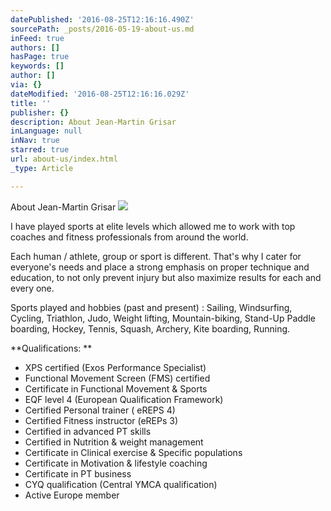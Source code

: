 ```yaml
---
datePublished: '2016-08-25T12:16:16.490Z'
sourcePath: _posts/2016-05-19-about-us.md
inFeed: true
authors: []
hasPage: true
keywords: []
author: []
via: {}
dateModified: '2016-08-25T12:16:16.029Z'
title: ''
publisher: {}
description: About Jean-Martin Grisar
inLanguage: null
inNav: true
starred: true
url: about-us/index.html
_type: Article

---
```

About Jean-Martin Grisar
![](https://the-grid-user-content.s3-us-west-2.amazonaws.com/4a9d69e4-ff04-40bf-b897-51a472288c50.jpg)

I have played sports at elite levels which allowed me to work with top coaches and fitness professionals from around the world.

Each human / athlete, group or sport is different. That's why I cater for everyone's needs and place a strong emphasis on proper technique and education, to not only prevent injury but also maximize results for each and every one.

Sports played and hobbies (past and present) : Sailing, Windsurfing, Cycling, Triathlon, Judo, Weight lifting, Mountain-biking, Stand-Up Paddle boarding, Hockey, Tennis, Squash, Archery, Kite boarding, Running.

**Qualifications: **

* XPS certified (Exos Performance Specialist)
* Functional Movement Screen (FMS) certified 
* Certificate in Functional Movement & Sports
* EQF level 4 (European Qualification Framework)
* Certified Personal trainer ( eREPS 4)
* Certified Fitness instructor (eREPs 3)
* Certified in advanced PT skills
* Certified in Nutrition & weight management
* Certificate in Clinical exercise & Specific populations
* Certificate in Motivation & lifestyle coaching
* Certificate in PT business
* CYQ qualification (Central YMCA qualification) 
* Active Europe member